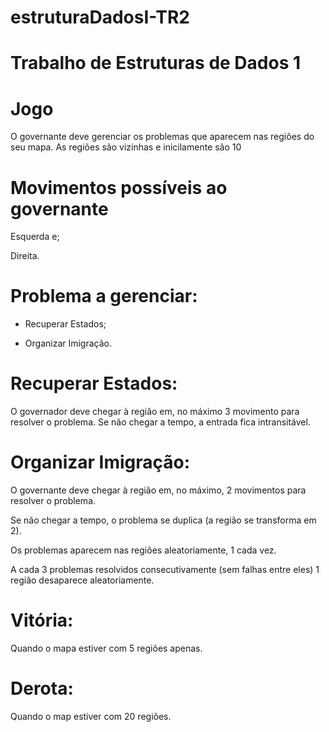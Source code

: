 # estruturaDadosI-TR2
# Trabalho de Estruturas de Dados 1 

# Jogo
O governante deve gerenciar os problemas que aparecem nas regiões do seu mapa. As regiões são vizinhas e inicilamente são 10
# Movimentos possíveis ao governante
Esquerda e;

Direita.
# Problema a gerenciar:
- Recuperar Estados;

- Organizar Imigração.

# Recuperar Estados:
O governador deve chegar à região em, no máximo 3 movimento para resolver o problema. Se não chegar a tempo, a entrada fica intransitável.

# Organizar Imigração:
O governante deve chegar à região em, no máximo, 2 movimentos para resolver o problema.

Se não chegar a tempo, o problema se duplica (a região se transforma em 2).

Os problemas aparecem nas regiões aleatoriamente, 1 cada vez.

A cada 3 problemas resolvidos consecutivamente (sem falhas entre eles) 1 região desaparece aleatoriamente.

# Vitória:
Quando o mapa estiver com 5 regiões apenas.

# Derota:
Quando o map estiver com 20 regiões.


